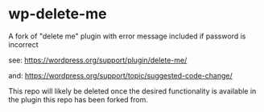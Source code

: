 # wp-delete-me
A fork of "delete me" plugin with error message included if password is incorrect

see:
https://wordpress.org/support/plugin/delete-me/

and:
https://wordpress.org/support/topic/suggested-code-change/

This repo will likely be deleted once the desired functionality is available in the plugin this repo has been forked from.

